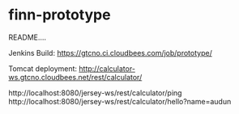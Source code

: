 finn-prototype
==============
README....

Jenkins Build: 
https://gtcno.ci.cloudbees.com/job/prototype/

Tomcat deployment:
http://calculator-ws.gtcno.cloudbees.net/rest/calculator/

http://localhost:8080/jersey-ws/rest/calculator/ping
http://localhost:8080/jersey-ws/rest/calculator/hello?name=audun
